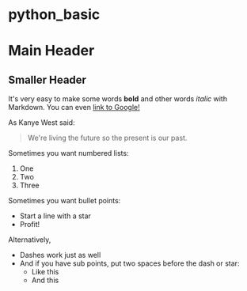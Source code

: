 # python_basic
# Main Header
## Smaller Header
It's very easy to make some words **bold** and other words *italic* with Markdown. You can even [link to Google!](http://google.com)

As Kanye West said:

> We're living the future so
> the present is our past.

Sometimes you want numbered lists:

1. One
2. Two
3. Three

Sometimes you want bullet points:

* Start a line with a star
* Profit!

Alternatively,

- Dashes work just as well
- And if you have sub points, put two spaces before the dash or star:
  - Like this
  - And this

